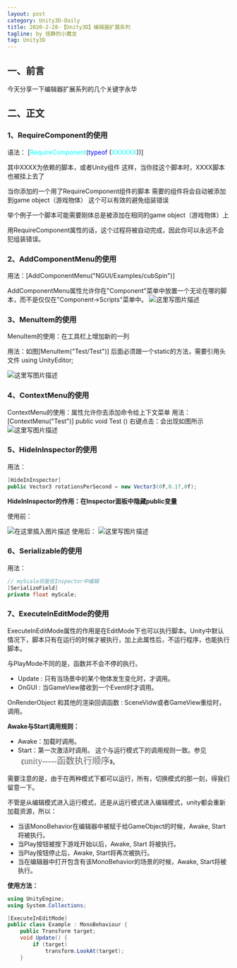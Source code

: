```yaml
---
layout: post
category: Unity3D-Daily
title: 2020-2-28-【Unity3D】编辑器扩展系列
tagline: by 恬静的小魔龙
tag: Unity3D
---
```


## 一、前言
今天分享一下编辑器扩展系列的几个关键字永华

## 二、正文
### 1、RequireComponent的使用
语法：
[<font color="#00FFFF">RequireComponent</font>(<font color="blue">typeof</font> (<font color="#00FFFF">XXXXXX</font>))]

其中XXXX为依赖的脚本，或者Unity组件
这样，当你挂这个脚本时，XXXX脚本也被挂上去了


当你添加的一个用了RequireComponent组件的脚本
需要的组件将会自动被添加到game object（游戏物体）
这个可以有效的避免组装错误

举个例子一个脚本可能需要刚体总是被添加在相同的game object（游戏物体）上

用RequireComponent属性的话，这个过程将被自动完成，因此你可以永远不会犯组装错误。

### 2、AddComponentMenu的使用

用法：[AddComponentMenu("NGUI/Examples/cubSpin")]




AddComponentMenu属性允许你在"Component"菜单中放置一个无论在哪的脚本，而不是仅仅在"Component->Scripts"菜单中。
![这里写图片描述](https://imgconvert.csdnimg.cn/aHR0cDovL2ltZy5ibG9nLmNzZG4ubmV0LzIwMTcxMDI3MTQ0OTQ2OTg0?x-oss-process=image/format,png)
### 3、MenuItem的使用


MenuItem的使用：在工具栏上增加新的一列

用法：如图[MenuItem("Test/Test")]  后面必须跟一个static的方法，需要引用头文件  using UnityEditor;

![这里写图片描述](https://imgconvert.csdnimg.cn/aHR0cDovL2ltZy5ibG9nLmNzZG4ubmV0LzIwMTcxMDI3MTQ1NDEwNDU3?x-oss-process=image/format,png)

### 4、ContextMenu的使用
ContextMenu的使用：属性允许你去添加命令给上下文菜单
用法：
[ContextMenu("Test")]
public void Test ()
右键点击：会出现如图所示
![这里写图片描述](https://imgconvert.csdnimg.cn/aHR0cDovL2ltZy5ibG9nLmNzZG4ubmV0LzIwMTcxMDI3MTQ1NzAzMDk4?x-oss-process=image/format,png)
### 5、HideInInspector的使用
用法：

```csharp
[HideInInspector]
public Vector3 rotationsPerSecond = new Vector3(0f,0.1f,0f);
```

**HideInInspector的作用：在Inspector面板中隐藏public变量**

使用前：

![在这里插入图片描述](https://imgconvert.csdnimg.cn/aHR0cDovL2ltZy5ibG9nLmNzZG4ubmV0LzIwMTcxMDI3MTQ1ODMwMzk3?x-oss-process=image/format,png)
使用后：
![这里写图片描述](https://imgconvert.csdnimg.cn/aHR0cDovL2ltZy5ibG9nLmNzZG4ubmV0LzIwMTcxMDI3MTQ1OTE2OTM5?x-oss-process=image/format,png)
### 6、Serializable的使用
用法：

```csharp
// myScale将能在Inspector中编辑  
[SerializeField]  
private float myScale;  

```
### 7、ExecuteInEditMode的使用
ExecuteInEditMode属性的作用是在EditMode下也可以执行脚本。Unity中默认情况下，脚本只有在运行的时候才被执行，加上此属性后，不运行程序，也能执行脚本。

与PlayMode不同的是，函数并不会不停的执行。

- Update : 只有当场景中的某个物体发生变化时，才调用。
- OnGUI : 当GameView接收到一个Event时才调用。

OnRenderObject 和其他的渲染回调函数 : SceneVidw或者GameView重绘时，调用。

**Awake与Start调用规则：**
- Awake：加载时调用。
- Start：第一次激活时调用。
这个与运行模式下的调用规则一致。参见《<a target="_blank" href="http://blog.csdn.net/u012085988/article/details/37726201" style="color:rgb(102,102,102); text-decoration:none; font-family:'Microsoft YaHei'; font-size:20px; line-height:30px">unity-----函数执行顺序</a>》。</p>

需要注意的是，由于在两种模式下都可以运行，所有，切换模式的那一刻，得我们留意一下。

不管是从编辑模式进入运行模式，还是从运行模式进入编辑模式，unity都会重新加载资源，所以：
- 当该MonoBehavior在编辑器中被赋于给GameObject的时候，Awake, Start 将被执行。
- 当Play按钮被按下游戏开始以后，Awake, Start 将被执行。
- 当Play按钮停止后，Awake, Start将再次被执行。
- 当在编辑器中打开包含有该MonoBehavior的场景的时候，Awake, Start将被执行。


**使用方法：**
```csharp
using UnityEngine;
using System.Collections;

[ExecuteInEditMode]
public class Example : MonoBehaviour {
    public Transform target;
    void Update() {
        if (target)
            transform.LookAt(target);
    }
```


